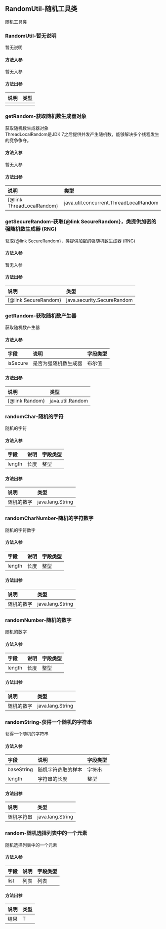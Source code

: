 ## RandomUtil-随机工具类

随机工具类

### RandomUtil-暂无说明

暂无说明

#### 方法入参

暂无入参

#### 方法出参

| 说明 | 类型 |
|:---|:---|
|  |  |

### getRandom-获取随机数生成器对象<br>

获取随机数生成器对象<br>
ThreadLocalRandom是JDK 7之后提供并发产生随机数，能够解决多个线程发生的竞争争夺。

#### 方法入参

暂无入参

#### 方法出参

| 说明 | 类型 |
|:---|:---|
| {@link ThreadLocalRandom} | java.util.concurrent.ThreadLocalRandom |

### getSecureRandom-获取{@link SecureRandom}，类提供加密的强随机数生成器 (RNG)

获取{@link SecureRandom}，类提供加密的强随机数生成器 (RNG)

#### 方法入参

暂无入参

#### 方法出参

| 说明 | 类型 |
|:---|:---|
| {@link SecureRandom} | java.security.SecureRandom |

### getRandom-获取随机数产生器

获取随机数产生器

#### 方法入参

| 字段 | 说明 | 字段类型 |
|:---|:---|:---|
| isSecure | 是否为强随机数生成器 | 布尔值 |

#### 方法出参

| 说明 | 类型 |
|:---|:---|
| {@link Random} | java.util.Random |

### randomChar-随机的字符

随机的字符

#### 方法入参

| 字段 | 说明 | 字段类型 |
|:---|:---|:---|
| length | 长度 | 整型 |

#### 方法出参

| 说明 | 类型 |
|:---|:---|
| 随机的数字 | java.lang.String |

### randomCharNumber-随机的字符数字

随机的字符数字

#### 方法入参

| 字段 | 说明 | 字段类型 |
|:---|:---|:---|
| length | 长度 | 整型 |

#### 方法出参

| 说明 | 类型 |
|:---|:---|
| 随机的数字 | java.lang.String |

### randomNumber-随机的数字

随机的数字

#### 方法入参

| 字段 | 说明 | 字段类型 |
|:---|:---|:---|
| length | 长度 | 整型 |

#### 方法出参

| 说明 | 类型 |
|:---|:---|
| 随机的数字 | java.lang.String |

### randomString-获得一个随机的字符串

获得一个随机的字符串

#### 方法入参

| 字段 | 说明 | 字段类型 |
|:---|:---|:---|
| baseString | 随机字符选取的样本 | 字符串 |
| length | 字符串的长度 | 整型 |

#### 方法出参

| 说明 | 类型 |
|:---|:---|
| 随机字符串 | java.lang.String |

### random-随机选择列表中的一个元素

随机选择列表中的一个元素

#### 方法入参

| 字段 | 说明 | 字段类型 |
|:---|:---|:---|
| list | 列表 | 列表 |

#### 方法出参

| 说明 | 类型 |
|:---|:---|
| 结果 | T |




